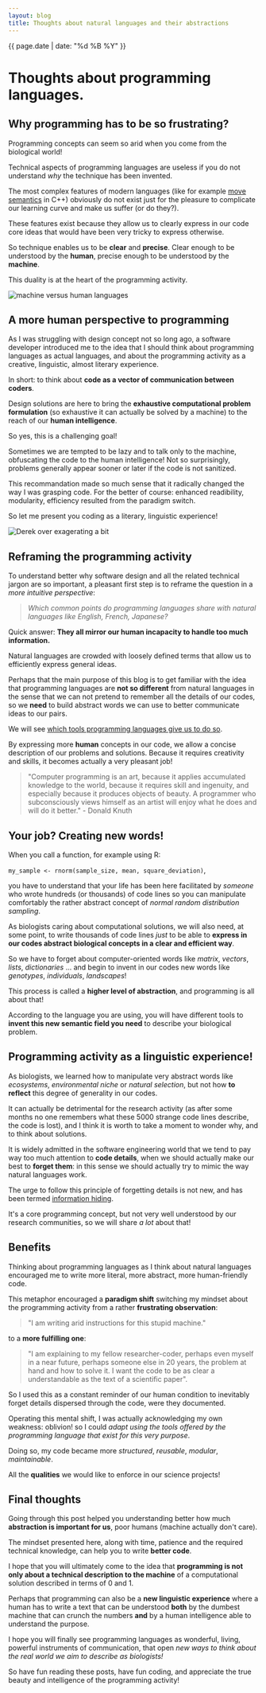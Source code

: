 ```yaml
---
layout: blog
title: Thoughts about natural languages and their abstractions
---
```


{{ page.date | date: "%d %B %Y" }}

# Thoughts about programming languages.

## Why programming has to be so frustrating?

Programming concepts can seem so arid when you come from the biological world!

Technical aspects of programming languages are useless if you do not understand *why* the
technique has been invented.

The most complex features of modern languages (like for example [move semantics](https://stackoverflow.com/questions/3106110/what-are-move-semantics) in C++)
obviously do not exist just for the pleasure to complicate our learning curve and
make us suffer (or do they?).

These features exist because they allow us to clearly express in our code core ideas that
would have been very tricky to express otherwise.

So technique enables us to be **clear** and **precise**. Clear enough to be understood
by the **human**, precise enough to be understood by the **machine**.

This duality is at the heart of the programming activity.

![machine versus human languages]({{site.url}}/pictures/machine_vs_human_languages.jpg)

## A more human perspective to programming

As I was struggling with design concept not so long ago, a software developer introduced me to
the idea that I should think about programming languages as actual languages, and
about the programming activity as a creative, linguistic, almost literary experience.

In short: to think about **code as a vector of communication between coders**.

Design solutions are here to bring the **exhaustive computational problem formulation**
(so exhaustive it can actually be solved by a machine) to the reach of our **human intelligence**.

So yes, this is a challenging goal!

Sometimes we are tempted to be lazy and to talk only to the machine, obfuscating
the code to the human intelligence! Not so surprisingly, problems generally appear
sooner or later if the code is not sanitized.

This recommandation made so much sense that it radically changed the way I was grasping code.
For the better of course: enhanced readibility, modularity, efficiency resulted
from the paradigm switch.

So let me present you coding as a literary, linguistic experience!

![Derek over exagerating a bit]( {{site.url}}/draw/pure_poetry.png)


## Reframing the programming activity

To understand better why software design and all the related technical jargon
are so important, a pleasant first step is to reframe the question in a *more intuitive perspective*:

> *Which common points do programming languages share with natural languages like English, French, Japanese?*

Quick answer: **They all mirror our human incapacity to handle too much information.**

Natural languages are crowded with loosely defined terms that allow us to efficiently express general ideas.

Perhaps that the main purpose of this blog is to get familiar with the idea that
programming languages are **not so different**
from natural languages in the sense that we can not pretend to remember all
the details of our codes, so we **need** to build abstract words we can use
to better communicate ideas to our pairs.

We will see [which tools programming languages give us to do so]({{site.url}}/under_construction.md).

By expressing more **human** concepts in our code, we allow a concise description
of our problems and solutions. Because it requires creativity and skills, it becomes
actually a very pleasant job!

> "Computer programming is an art, because it applies accumulated knowledge to the world, because it requires skill and ingenuity, and especially because it produces objects of beauty. A programmer who subconsciously views himself as an artist will enjoy what he does and will do it better." - Donald Knuth

## Your job? Creating new words!

When you call a function, for example using R:

`my_sample <- rnorm(sample_size, mean, square_deviation)`,

you have to understand that your life has been here facilitated by *someone* who wrote hundreds
(or thousands) of code lines so you can manipulate comfortably the rather abstract
concept of *normal random distribution sampling*.

As biologists caring about computational solutions, we will also need, at some point,
to write thousands of code lines *just* to be able to **express in our codes abstract
biological concepts in a clear and efficient way**.

So we have to forget about computer-oriented words like *matrix*, *vectors*, *lists*, *dictionaries*
 ... and begin to invent in our codes new words like *genotypes*, *individuals*, *landscapes*!

This process is called a **higher level of abstraction**, and programming is all about that!

According to the language you are using, you will have different tools
to **invent this new semantic field you need** to describe your biological problem.

## Programming activity as a linguistic experience!

As biologists, we learned how to manipulate very abstract words like *ecosystems*,
*environmental niche* or *natural selection*, but not how **to reflect** this degree
of generality in our codes.

It can actually be detrimental for the research activity (as after some months no one
remembers what these 5000 strange code lines describe, the code is lost), and I think it is worth
to take a moment to wonder why, and to think about solutions.

It is widely admitted in the software engineering world that we tend to pay way too much attention
to **code details**, when we should actually make our best to **forget them**: in
this sense we should actually try to mimic the way natural languages work.

The urge to follow this principle of forgetting details is not new, and has been termed
[information hiding](https://en.wikipedia.org/wiki/Information_hiding).

It's a core programming concept, but not very
well understood by our research communities, so we will share *a lot* about that!

## Benefits

Thinking about programming languages as I think about natural languages encouraged
me to write more literal, more abstract, more human-friendly code.

This metaphor encouraged a **paradigm shift** switching my mindset about the programming activity from a rather **frustrating observation**:

> "I am writing arid instructions for this stupid machine."

to a **more fulfilling one**:

> "I am explaining to my fellow researcher-coder, perhaps even myself in a near future,
perhaps someone else in 20 years, the problem at hand and how to solve it.
I want the code to be as clear a understandable as the text of a
scientific paper".

So I used this as a constant reminder of our human condition to
inevitably forget details dispersed through the code, were they documented.

Operating this mental shift, I was actually acknowledging my own weakness: oblivion! so I could *adapt using the tools offered by the programming language that exist for this very purpose*.

Doing so, my code became more *structured*, *reusable*, *modular*, *maintainable*.

All the **qualities** we would like to enforce in our science projects!

##  Final thoughts

Going through this post helped you understanding better how much **abstraction is important for us**, poor humans (machine actually don't care).

The mindset presented here, along with time, patience and the required technical knowledge, can help you to write **better code**.

I hope that you will ultimately come to the idea that **programming is not only about a technical description to the machine** of a computational solution described in terms of 0 and 1.

Perhaps that programming can also be a **new linguistic experience** where a human has to write a text that can be understood **both** by the dumbest machine that can crunch
the numbers **and** by a human intelligence able to understand the purpose.

I hope you will finally see programming languages as wonderful, living, powerful instruments of communication, that open *new ways to think about the real world we aim to describe as biologists!*

So have fun reading these posts, have fun coding, and appreciate the true beauty and intelligence of the programming activity!
